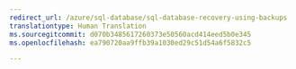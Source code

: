 ```yaml
---
redirect_url: /azure/sql-database/sql-database-recovery-using-backups
translationtype: Human Translation
ms.sourcegitcommit: d070b3485617260373e50560acd414eed5b0e345
ms.openlocfilehash: ea790720aa9ffb39a1030ed29c51d54a6f5832c5

--- 
```



<!--HONumber=Feb17_HO3-->


